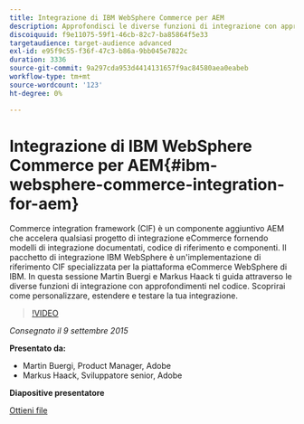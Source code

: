 ```yaml
---
title: Integrazione di IBM WebSphere Commerce per AEM
description: Approfondisci le diverse funzioni di integrazione con approfondimenti nel codice. Scopri come personalizzare, estendere e testare la tua integrazione.
discoiquuid: f9e11075-59f1-46cb-82c7-ba85864f5e33
targetaudience: target-audience advanced
exl-id: e95f9c55-f36f-47c3-b86a-9bb045e7822c
duration: 3336
source-git-commit: 9a297cda953d4414131657f9ac84580aea0eabeb
workflow-type: tm+mt
source-wordcount: '123'
ht-degree: 0%

---
```


# Integrazione di IBM WebSphere Commerce per AEM{#ibm-websphere-commerce-integration-for-aem}

Commerce integration framework (CIF) è un componente aggiuntivo AEM che accelera qualsiasi progetto di integrazione eCommerce fornendo modelli di integrazione documentati, codice di riferimento e componenti. Il pacchetto di integrazione IBM WebSphere è un&#39;implementazione di riferimento CIF specializzata per la piattaforma eCommerce WebSphere di IBM. In questa sessione Martin Buergi e Markus Haack ti guida attraverso le diverse funzioni di integrazione con approfondimenti nel codice. Scoprirai come personalizzare, estendere e testare la tua integrazione.

>[!VIDEO](https://video.tv.adobe.com/v/19375/?quality=9)

*Consegnato il 9 settembre 2015*

**Presentato da:**

* Martin Buergi, Product Manager, Adobe
* Markus Haack, Sviluppatore senior, Adobe

**Diapositive presentatore**

[Ottieni file](assets/150909-aem-gems-ibm-websphere-commerce-integration.pdf)
<!--
[Get back to the Overview](https://helpx.adobe.com/experience-manager/kt/eseminars/gems/aem-index.html)
-->
